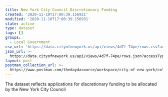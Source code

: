 ```yaml
---
title: New York City Council Discretionary Funding
created: '2020-11-10T17:00:39.156921'
modified: '2020-11-10T17:00:39.156931'
state: active
type: dataset
tags: []
groups:
  - Local Government
csv_url: 'https://data.cityofnewyork.us/api/views/4d7f-74pe/rows.csv?accessType=DOWNLOAD'
json_url: >-
  https://data.cityofnewyork.us/api/views/4d7f-74pe/rows.json?accessType=DOWNLOAD
layout: post
postman_collection_url: >-
  https://www.postman.com/thedaydasource/workspace/city-of-new-york/collection/15909983-15cd12da-9900-4224-9f08-006863c2166c
---
```

The dataset reflects applications for discretionary funding to be allocated by the New York City Council
